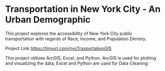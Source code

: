 # Transportation in New York City - An Urban Demographic

This project explores the accessibility of New York City public transportation with regards of Race, Income, and Population Denisty.

Project Link
https://tinyurl.com/nycTrasportationGIS 

This project utilizes ArcGIS, Excel, and Python. ArcGIS is used for plotting and visualizing the data, Excel and Python are used for Data Cleaning
